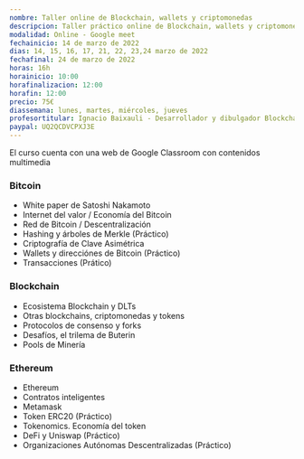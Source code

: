 ```yaml
---
nombre: Taller online de Blockchain, wallets y criptomonedas
descripcion: Taller práctico online de Blockchain, wallets y criptomonedas 
modalidad: Online - Google meet 
fechainicio: 14 de marzo de 2022
dias: 14, 15, 16, 17, 21, 22, 23,24 marzo de 2022
fechafinal: 24 de marzo de 2022
horas: 16h
horainicio: 10:00
horafinalizacion: 12:00
horafin: 12:00
precio: 75€
diassemana: lunes, martes, miércoles, jueves
profesortitular: Ignacio Baixauli - Desarrollador y dibulgador Blockchain
paypal: UQ2QCDVCPXJ3E
---
```


El curso cuenta con una web de Google Classroom con contenidos multimedia

### Bitcoin

* White paper de Satoshi Nakamoto
* Internet del valor / Economía del Bitcoin
* Red de Bitcoin / Descentralización
* Hashing y árboles de Merkle (Práctico)
* Criptografía de Clave Asimétrica
* Wallets y direcciónes de Bitcoin (Práctico)
* Transacciones (Prático)

### Blockchain

* Ecosistema Blockchain y DLTs
* Otras blockchains, criptomonedas y tokens
* Protocolos de consenso y forks
* Desafíos, el trilema de Buterin
* Pools de Minería

### Ethereum

* Ethereum
* Contratos inteligentes
* Metamask
* Token ERC20 (Práctico)
* Tokenomics. Economía del token
* DeFi y Uniswap (Práctico)
* Organizaciones Autónomas Descentralizadas (Práctico)
